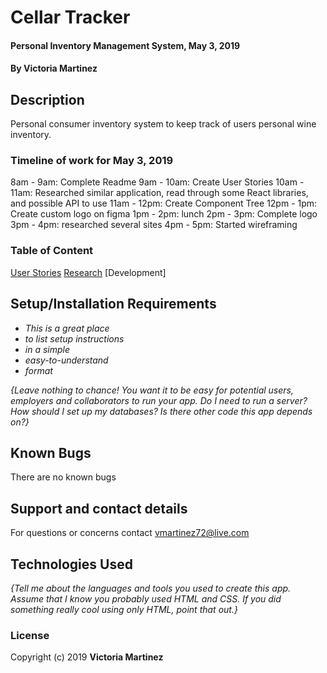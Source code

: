 # Cellar Tracker

#### Personal Inventory Management System, May 3, 2019

#### By Victoria Martinez

## Description

Personal consumer inventory system to keep track of users personal wine inventory.  

### Timeline of work for May 3, 2019
8am - 9am: Complete Readme
9am - 10am: Create User Stories
10am - 11am: Researched similar application, read through some React libraries, and possible API to use
11am - 12pm: Create Component Tree
12pm - 1pm: Create custom logo on figma
1pm - 2pm: lunch
2pm - 3pm: Complete logo
3pm - 4pm: researched several sites
4pm - 5pm: Started wireframing


### Table of Content
[User Stories](PERSONA.md)
[Research](RESEARCH.md)
[Development]
## Setup/Installation Requirements

* _This is a great place_
* _to list setup instructions_
* _in a simple_
* _easy-to-understand_
* _format_

_{Leave nothing to chance! You want it to be easy for potential users, employers and collaborators to run your app. Do I need to run a server? How should I set up my databases? Is there other code this app depends on?}_

## Known Bugs

There are no known bugs

## Support and contact details

For questions or concerns contact vmartinez72@live.com

## Technologies Used

_{Tell me about the languages and tools you used to create this app. Assume that I know you probably used HTML and CSS. If you did something really cool using only HTML, point that out.}_

### License

Copyright (c) 2019 **Victoria Martinez**
